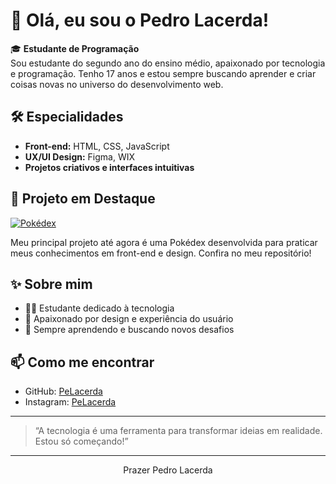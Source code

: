 # 👋 Olá, eu sou o Pedro Lacerda!

🎓 **Estudante de Programação**  
Sou estudante do segundo ano do ensino médio, apaixonado por tecnologia e programação. Tenho 17 anos e estou sempre buscando aprender e criar coisas novas no universo do desenvolvimento web.

## 🛠️ Especialidades

- **Front-end:** HTML, CSS, JavaScript  
- **UX/UI Design:** Figma, WIX  
- **Projetos criativos e interfaces intuitivas**

## 💼 Projeto em Destaque

[![Pokédex](https://img.shields.io/badge/Projeto-Pokédex-blue?style=flat-square&logo=pokemon)](https://github.com/PeLacerda/pokedex)

Meu principal projeto até agora é uma Pokédex desenvolvida para praticar meus conhecimentos em front-end e design. Confira no meu repositório!

## ✨ Sobre mim

- 🧑‍🎓 Estudante dedicado à tecnologia
- 🎨 Apaixonado por design e experiência do usuário
- 🌱 Sempre aprendendo e buscando novos desafios

## 📫 Como me encontrar

- GitHub: [PeLacerda](https://github.com/PeLacerda)
- Instagram: [PeLacerda](https://instagram.com/ilacerda__)

---

> “A tecnologia é uma ferramenta para transformar ideias em realidade. Estou só começando!”

---

<div align="center">
  Prazer Pedro Lacerda
</div>
